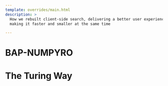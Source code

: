 ```yaml
---
template: overrides/main.html
description: >
  How we rebuilt client-side search, delivering a better user experience while
  making it faster and smaller at the same time

---
```


# BAP-NUMPYRO

# The Turing Way


